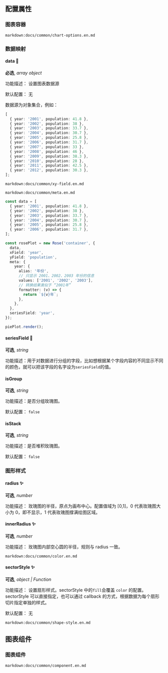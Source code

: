 ## 配置属性

### 图表容器

`markdown:docs/common/chart-options.en.md`

### 数据映射

#### data 📌

**必选**, _array object_

功能描述： 设置图表数据源

默认配置： 无

数据源为对象集合，例如：

```ts
[
  { year: '2001', population: 41.8 },
  { year: '2002', population: 38 },
  { year: '2003', population: 33.7 },
  { year: '2004', population: 30.7 },
  { year: '2005', population: 25.8 },
  { year: '2006', population: 31.7 },
  { year: '2007', population: 33 },
  { year: '2008', population: 46 },
  { year: '2009', population: 38.3 },
  { year: '2010', population: 28 },
  { year: '2011', population: 42.5 },
  { year: '2012', population: 30.3 },
];
```

`markdown:docs/common/xy-field.en.md`

`markdown:docs/common/meta.en.md`

```ts
const data = [
  { year: '2001', population: 41.8 },
  { year: '2002', population: 38 },
  { year: '2003', population: 33.7 },
  { year: '2004', population: 30.7 },
  { year: '2005', population: 25.8 },
  { year: '2006', population: 31.7 },
];

const rosePlot = new Rose('container', {
  data,
  xField: 'year',
  yField: 'population',
  meta: {
    year: {
      alias: '年份',
      // 只显示 2001、2002、2003 年份的信息
      values: ['2001', '2002', '2003'],
      // 转换结果类似于 “2001年”
      formatter: (v) => {
        return `${v}年`;
      },
    },
  },
  seriesField: 'year',
});

piePlot.render();
```

#### seriesField 📌

**可选**, _string_

功能描述：用于对数据进行分组的字段，比如想根据某个字段内容的不同显示不同的颜色，就可以把该字段的名字设为`seriesField`的值。

#### isGroup

**可选**, _string_

功能描述：是否分组玫瑰图。

默认配置： `false`

#### isStack

**可选**, _string_

功能描述：是否堆积玫瑰图。

默认配置： `false`

### 图形样式

#### radius ✨

**可选**, _number_

功能描述： 玫瑰图的半径，原点为画布中心。配置值域为 [0,1]，0 代表玫瑰图大小为 0，即不显示，1 代表玫瑰图撑满绘图区域。

#### innerRadius ✨

**可选**, _number_

功能描述： 玫瑰图内部空心圆的半径，规则与 radius 一致。

`markdown:docs/common/color.en.md`

#### sectorStyle ✨

**可选**, _object | Function_

功能描述： 设置扇形样式。sectorStyle 中的`fill`会覆盖 `color` 的配置。sectorStyle 可以直接指定，也可以通过 callback 的方式，根据数据为每个扇形切片指定单独的样式。

默认配置： 无

`markdown:docs/common/shape-style.en.md`

## 图表组件

### 图表组件

`markdown:docs/common/component.en.md`
